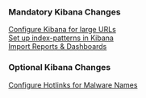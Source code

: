### Mandatory Kibana Changes
[Configure Kibana for large URLs](https://github.com/PaloAltoNetworks/safe-networking/wiki/Configure-Kibana-for-large-URLs)<br/>
[Set up index-patterns in Kibana](https://github.com/PaloAltoNetworks/safe-networking/wiki/Set-up-index-patterns-for-use-in-Kibana)<br/>
[Import Reports & Dashboards](https://github.com/PaloAltoNetworks/safe-networking/wiki/Import-Reports-&-Dashboards)

### Optional Kibana Changes
[Configure Hotlinks for Malware Names](https://github.com/PaloAltoNetworks/safe-networking/wiki/Configure-hotlinks-for-Malware-names)